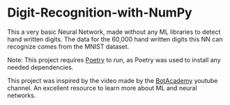 # Digit-Recognition-with-NumPy

This a very basic Neural Network, made without any ML libraries to detect hand written digits. The data for the 60,000 hand written digits this NN can recognize comes from the MNIST dataset.

Note: This project requires [Poetry](https://python-poetry.org/) to run, as Poetry was used to install any needed dependencies. 

This project was inspired by the video made by the [BotAcademy](https://www.youtube.com/c/BotAcademyYT/videos) youtube channel. An excellent resource to learn more about ML and neural networks. 
